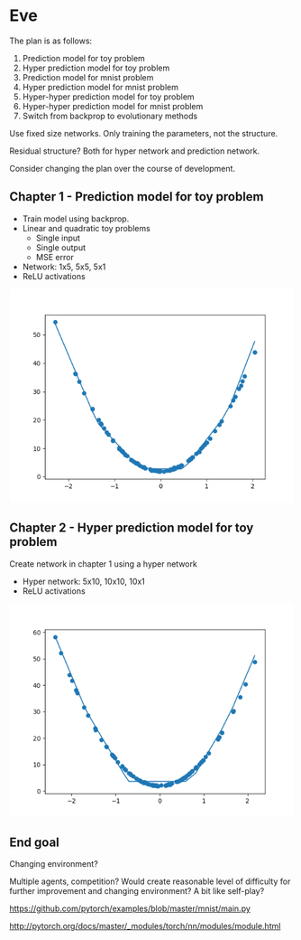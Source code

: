 # Eve
The plan is as follows:
1. Prediction model for toy problem
2. Hyper prediction model for toy problem
3. Prediction model for mnist problem
4. Hyper prediction model for mnist problem
5. Hyper-hyper prediction model for toy problem
6. Hyper-hyper prediction model for mnist problem
7. Switch from backprop to evolutionary methods

Use fixed size networks. Only training the parameters, 
not the structure.

Residual structure? Both for hyper network and prediction network.

Consider changing the plan over the course of development.

## Chapter 1 - Prediction model for toy problem
* Train model using backprop.
* Linear and quadratic toy problems
    * Single input
    * Single output
    * MSE error
* Network: 1x5, 5x5, 5x1
* ReLU activations

![Chapter 1 - predictions vs outcomes](chapter1.png)

## Chapter 2 - Hyper prediction model for toy problem
Create network in chapter 1 using a hyper network
* Hyper network: 5x10, 10x10, 10x1
* ReLU activations

![Chapter 2 - predictions vs outcomes](chapter2.png)

## End goal
Changing environment?

Multiple agents, competition? Would create reasonable level of 
difficulty for further improvement and changing environment? A bit
like self-play?


https://github.com/pytorch/examples/blob/master/mnist/main.py

http://pytorch.org/docs/master/_modules/torch/nn/modules/module.html

